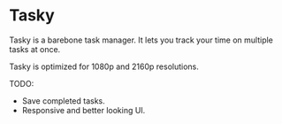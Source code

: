 # Tasky

Tasky is a barebone task manager.
It lets you track your time on multiple tasks at once.

Tasky is optimized for 1080p and 2160p resolutions.

TODO:
- Save completed tasks.
- Responsive and better looking UI.
